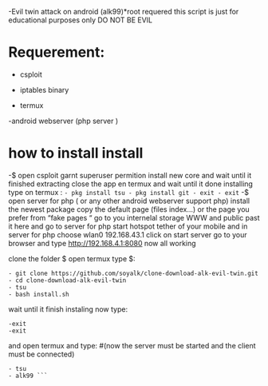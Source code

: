 ﻿   -Evil twin attack on android (alk99)*root requered
this script is just for educational purposes only DO NOT BE EVIL
 





# Requerement:
- csploit

- iptables binary

- termux

-android webserver (php server )


# how to install install


-$ open csploit garnt superuser permition  install new core and wait until it finished extracting close the app 
en termux and wait until it done installing 
type on termux :
       ```
       - pkg install tsu
       - pkg install git
       - exit
       - exit
       ```
-$ open server for php ( or any other android webserver support php)
 install the newest package
  copy the default page (files index...) or the page you prefer from “fake pages “ go to you internelal storage WWW and public past it here and go to server for php start hotspot tether of your mobile and in server for php choose wlan0  192.168.43.1 click on start server 
go to your browser and type http://192.168.4.1:8080
now all working

clone the folder
$ open termux  type $:  
```
- git clone https://github.com/soyalk/clone-download-alk-evil-twin.git
- cd clone-download-alk-evil-twin
- tsu
- bash install.sh
```

wait until it finish instaling
now type:
```
-exit
-exit
```
and open termux and type:   #(now the server must be started and the client must be connected)
```
- tsu
- alk99 ```   

